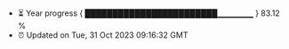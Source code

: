 - ⏳ Year progress { ████████████████████████▁▁▁▁▁▁ } 83.12 %
- ⏰ Updated on Tue, 31 Oct 2023 09:16:32 GMT


